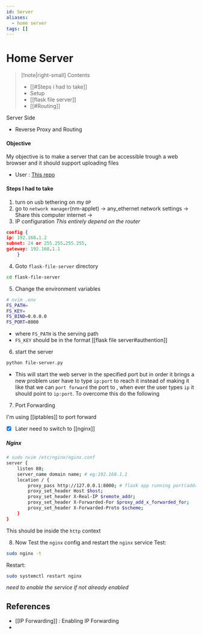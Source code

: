 ```yaml
---
id: Server
aliases:
  - home server
tags: []
---
```


# Home Server

> [!note|right-small] Contents
>
> - [[#Steps i had to take]]
> - Setup
> - [[flask file server]]
> - [[#Routing]]

Server Side

- Reverse Proxy and Routing

#### Objective

My objective is to make a server that can be accessible trough a web browser and it should support uploading files

- User : [This repo](https://github.com/Wildog/flask-file-server?tab=readme-ov-file)

#### Steps I had to take

1.  turn on usb tethering on my `OP`
2.  go to `network manager`(nm-applet) -> any_ethernet network settings -> Share this computer internet ->
3.  IP configuration _This entirely depend on the router_

```json
config {
ip: 192.168.1.2
subnet: 24 or 255.255.255.255,
gateway: 192.168.1.1
	}
```

4. Goto `flask-file-server` directory

```bash
cd flask-file-server
```

5. Change the environment variables

```bash
# nvim .env
FS_PATH=
FS_KEY=
FS_BIND=0.0.0.0
FS_PORT=8000
```

- where `FS_PATH` is the serving path
- `FS_KEY` should be in the format [[flask file server#authention]]

6. start the server

```bash
python file-server.py
```

- This will start the web server in the specified port but in order it brings a new problem user have to type `ip:port` to reach it instead of making it like that we can `port forward` the port to , when ever the user types `ip` it should point to `ip:port`. To overcome this do the following

7. Port Forwarding

I'm using [[iptables]] to port forward

- [x] Later need to switch to [[nginx]]

##### Nginx

```bash
# sudo nvim /etc/nginx/nginx.conf
server {
    listen 80;
    server_name domain name; # eg:192.168.1.1
    location / {
        proxy_pass http://127.0.0.1:8000; # flask app running port(address)
        proxy_set_header Host $host;
        proxy_set_header X-Real-IP $remote_addr;
        proxy_set_header X-Forwarded-For $proxy_add_x_forwarded_for;
        proxy_set_header X-Forwarded-Proto $scheme;
    }
}
```

This should be inside the `http` context

8. Now Test the `nginx` config and restart the `nginx` service
   Test:

```bash
sudo nginx -t
```

Restart:

```bash
sudo systemctl restart nginx
```

_need to enable the service if not already enabled_

## References

- [[IP Forwarding]] : Enabling IP Forwarding
-
